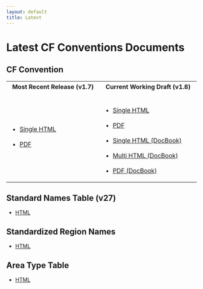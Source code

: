 ```yaml
---
layout: default
title: Latest
---
```


# Latest CF Conventions Documents

## CF Convention 

<table>
<tr>
  <th width="300px"> Most Recent Release (v1.7) <br /> &nbsp;</th>
  <th width="300px"> Current Working Draft (v1.8) <br /> &nbsp;</th> 
</tr>
<tr>
  <td>
    <ul>
      <li> <a href="Data/cf-conventions/cf-conventions-1.7/cf-conventions.html">Single HTML</a> </li> <br />
      <li> <a href="Data/cf-conventions/cf-conventions-1.7/cf-conventions.pdf">PDF</a> </li> <br />
    </ul>
  </td>
  <td>
    <ul>
      <li> <a href="/cf-conventions/cf-conventions.html">Single HTML</a> </li> <br />
      <li> <a href="/cf-conventions/cf-conventions.pdf">PDF</a> </li> <br />
      <li> <a href="Data/cf-conventions/cf-conventions-1.7/build/cf-conventions.html">Single HTML (DocBook)</a> </li> <br />
      <li> <a href="Data/cf-conventions/cf-conventions-1.7/build/cf-conventions-multi.html">Multi HTML (DocBook)</a> </li> <br />
      <li> <a href="Data/cf-conventions/cf-conventions-1.7/build/cf-conventions.pdf">PDF (DocBook)</a> </li>
    </ul>
  </td>
</tr>
</table>

## Standard Names Table (v27)

* <a href="Data/cf-standard-names/27/build/cf-standard-name-table.html">HTML</a>

## Standardized Region Names

* <a href="Data/cf-standard-names/docs/standardized-region-names.html">HTML</a>

## Area Type Table

* <a href="Data/area-type-table/current/build/area-type-table.html"> HTML </a>
